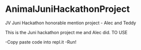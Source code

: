# AnimalJuniHackathonProject

JV Juni Hackathon honorable mention project - Alec and Teddy



This is the Juni hackathon project me and Alec did. TO USE

-Copy paste code into repl.it
-Run!


